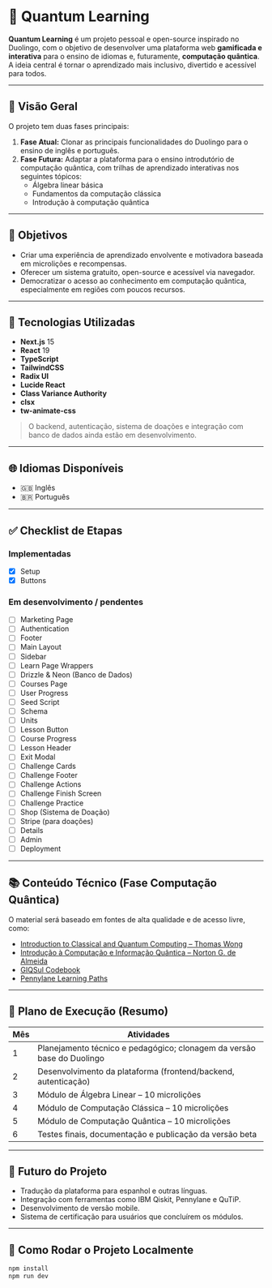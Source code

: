 # 🧠 Quantum Learning

**Quantum Learning** é um projeto pessoal e open-source inspirado no Duolingo, com o objetivo de desenvolver uma plataforma web **gamificada e interativa** para o ensino de idiomas e, futuramente, **computação quântica**. A ideia central é tornar o aprendizado mais inclusivo, divertido e acessível para todos.

---

## 🎯 Visão Geral

O projeto tem duas fases principais:

1. **Fase Atual:** Clonar as principais funcionalidades do Duolingo para o ensino de inglês e português.
2. **Fase Futura:** Adaptar a plataforma para o ensino introdutório de computação quântica, com trilhas de aprendizado interativas nos seguintes tópicos:
   - Álgebra linear básica
   - Fundamentos da computação clássica
   - Introdução à computação quântica

---

## 🚀 Objetivos

- Criar uma experiência de aprendizado envolvente e motivadora baseada em microlições e recompensas.
- Oferecer um sistema gratuito, open-source e acessível via navegador.
- Democratizar o acesso ao conhecimento em computação quântica, especialmente em regiões com poucos recursos.

---

## 🧰 Tecnologias Utilizadas

- **Next.js** 15
- **React** 19
- **TypeScript**
- **TailwindCSS**
- **Radix UI**
- **Lucide React**
- **Class Variance Authority**
- **clsx**
- **tw-animate-css**

> O backend, autenticação, sistema de doações e integração com banco de dados ainda estão em desenvolvimento.

---

## 🌐 Idiomas Disponíveis

- 🇬🇧 Inglês  
- 🇧🇷 Português

---

## ✅ Checklist de Etapas

### Implementadas
- [x] Setup
- [x] Buttons

### Em desenvolvimento / pendentes
- [ ] Marketing Page
- [ ] Authentication
- [ ] Footer
- [ ] Main Layout
- [ ] Sidebar
- [ ] Learn Page Wrappers
- [ ] Drizzle & Neon (Banco de Dados)
- [ ] Courses Page
- [ ] User Progress
- [ ] Seed Script
- [ ] Schema
- [ ] Units
- [ ] Lesson Button
- [ ] Course Progress
- [ ] Lesson Header
- [ ] Exit Modal
- [ ] Challenge Cards
- [ ] Challenge Footer
- [ ] Challenge Actions
- [ ] Challenge Finish Screen
- [ ] Challenge Practice
- [ ] Shop (Sistema de Doação)
- [ ] Stripe (para doações)
- [ ] Details
- [ ] Admin
- [ ] Deployment

---

## 📚 Conteúdo Técnico (Fase Computação Quântica)

O material será baseado em fontes de alta qualidade e de acesso livre, como:

- [Introduction to Classical and Quantum Computing – Thomas Wong](https://www.thomaswong.net)
- [Introdução à Computação e Informação Quântica – Norton G. de Almeida](https://a.co/d/97aiWpu)
- [GIQSul Codebook](https://aprenda.quantumket.org)
- [Pennylane Learning Paths](https://pennylane.ai/codebook/learning-paths)

---

## 📆 Plano de Execução (Resumo)

| Mês | Atividades |
|-----|------------|
| 1 | Planejamento técnico e pedagógico; clonagem da versão base do Duolingo |
| 2 | Desenvolvimento da plataforma (frontend/backend, autenticação) |
| 3 | Módulo de Álgebra Linear – 10 microlições |
| 4 | Módulo de Computação Clássica – 10 microlições |
| 5 | Módulo de Computação Quântica – 10 microlições |
| 6 | Testes finais, documentação e publicação da versão beta |

---

## 🔮 Futuro do Projeto

- Tradução da plataforma para espanhol e outras línguas.
- Integração com ferramentas como IBM Qiskit, Pennylane e QuTiP.
- Desenvolvimento de versão mobile.
- Sistema de certificação para usuários que concluírem os módulos.

---

## 🧪 Como Rodar o Projeto Localmente

```bash
npm install
npm run dev
